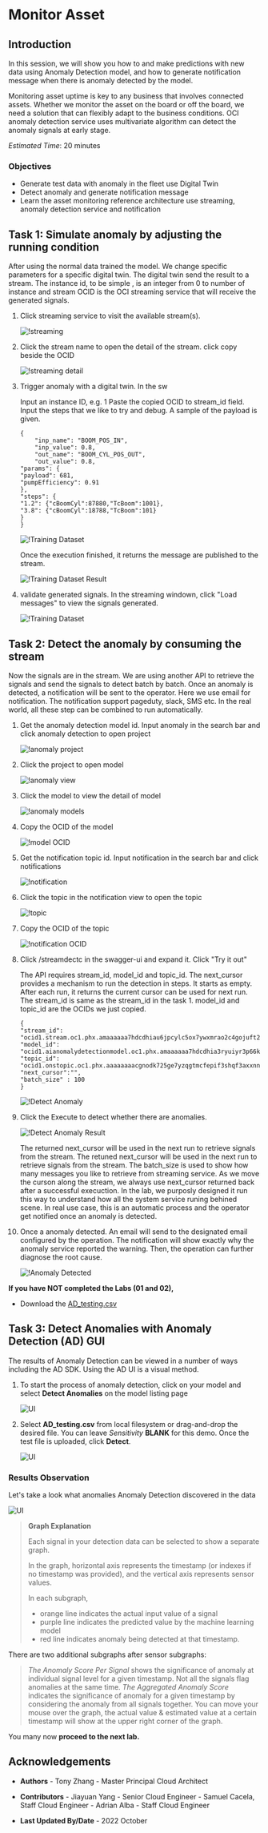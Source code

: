# Monitor Asset

## Introduction

In this session, we will show you how to and make predictions with new data using Anomaly Detection model, and how to generate notification message when there is anomaly detected by the model.

Monitoring asset uptime is key to any business that involves connected assets. Whether we monitor the asset on the board or off the board, we need a solution that can flexibly adapt to the business conditions. OCI anomaly detection service uses multivariate algorithm can detect the anomaly signals at early stage.

*Estimated Time*: 20 minutes

### Objectives

* Generate test data with anomaly in the fleet use Digital Twin
* Detect anomaly and generate notification message
* Learn the asset monitoring reference architecture use streaming, anomaly detection service and notification

## Task 1: Simulate anomaly by adjusting the running condition

After using the normal data trained the model. We change specific parameters for a specific digital twin. The digital twin send the result to a stream. The instance id, to be simple , is an integer from 0 to number of instance and stream OCID is the OCI streaming service that will receive the generated signals.

1. Click streaming service to visit the available stream(s).

 	 ![!streaming](./images/streaming.png)

2. Click the stream name to open the detail of the stream. click copy beside the OCID

  	![!streaming detail](./images/streaming-ocid.png)

3. Trigger anomaly with a digital twin. In the sw

	Input an instance ID, e.g. 1
	Paste the copied OCID to stream_id field.
	Input the steps that we like to try and debug. A sample of the payload is given.

	```
	{
		"inp_name": "BOOM_POS_IN",
		"inp_value": 0.8,
		"out_name": "BOOM_CYL_POS_OUT",
		"out_value": 0.8,
	"params": {
	"payload": 681,
	"pumpEfficiency": 0.91
	},
	"steps": {
	"1.2": {"cBoomCyl":87880,"TcBoom":1001},
	"3.8": {"cBoomCyl":18788,"TcBoom":101}
	}
	}

	```
	![!Training Dataset](./images/trigger-anomaly.png)

	Once the execution finished, it returns the message are published to the stream.

	![!Training Dataset Result](./images/trigger-anomaly-res.png)


4. validate generated signals. In the streaming windown, click "Load messages" to view the signals generated.

	![!Training Dataset](./images/streaming-validation.png)


## Task 2: Detect the anomaly by consuming the stream

Now the signals are in the stream. We are using another API to retrieve the signals and send the signals to detect batch by batch. Once an anomaly is detected, a notification will be sent to the operator. Here we use email for notification. The notification support pageduty, slack, SMS etc. In the real world, all these step can be combined to run automatically.

1. Get the anomaly detection model id. Input anomaly in the search bar and click anomaly detection to open project

	![!anomaly project](./images/anomaly-model.png)

2.	Click the project to open model
	
	![!anomaly view](./images/model-project.png)

3.	Click the model to view the detail of model

	![!anomaly models](./images/model-view.png)

4. Copy the OCID of the model

	![!model OCID](./images/model-ocid.png)

6. Get the notification topic id. Input notification in the search bar and click notifications

	![!notification](./images/notification.png)

7.	Click the topic in the notification view to open the topic

	![!topic](./images/notification-view.png)

8.	Copy the OCID of the topic

	![!notification OCID](./images/notification-ocid.png)


9. Click /streamdectc in the swagger-ui and expand it. Click "Try it out"

	The API requires stream\_id, model\_id and topic\_id. The next_cursor provides a mechanism to run the detection in steps. It starts as empty. After each run, it returns the current cursor can be used for next run. The stream\_id is same as the stream\_id in the task 1. model\_id and topic\_id are the OCIDs we just copied.

	```
	{
	"stream_id": "ocid1.stream.oc1.phx.amaaaaaa7hdcdhiau6jpcylc5ox7ywxmrao2c4gojuft2zpg6sprkuj6rpuq",
	"model_id": "ocid1.aianomalydetectionmodel.oc1.phx.amaaaaaa7hdcdhia3ryuiyr3p66kjv3h6hye4fm7e3tbqbpuna6ztba6wjlq",
	"topic_id": "ocid1.onstopic.oc1.phx.aaaaaaaacgnodk725ge7yzqgtmcfepif3shqf3axxnnzvy77iyftmcv6p6kq",
	"next_cursor":"",
	"batch_size" : 100
	}
	```
	![!Detect Anomaly](./images/detect-anomaly.png)

10. Click the Execute to detect whether there are anomalies.

	![!Detect Anomaly Result](./images/detect-anomaly-res.png)

	The returned next_cursor will be used in the next run to retrieve signals from the stream. The retuned next_cursor will be used in the next run to retrieve signals from the stream. The batch_size is used to show how many messages you like to retrieve from streaming service. As we move the curson along the stream, we always use next_cursor returned back after a successful execuction. In the lab, we purposly designed it run this way to understand how all the system service runing behined scene. In real use case, this is an automatic process and the operator get notified once an anomaly is detected.

11. Once a anomaly detected. An email will send to the designated email configured by the operation. The notification will show exactly why the anomaly service reported the warning. Then, the operation can further diagnose the root cause.

	![!Anomaly Detected](./images/anomaly-detected-notification.png)

**If you have NOT completed the Labs (01 and 02),**
- Download the [AD_testing.csv](https://objectstorage.us-ashburn-1.oraclecloud.com/p/L5-dC68rtjqN_oY1rqMqJs5vRa5Y0Rph12suyFhqaYN_2lvOlOp_vdCBZPh3OcOI/n/orasenatdpltintegration03/b/AD_bucket/o/AD_Testing.csv) 

## Task 3: Detect Anomalies with Anomaly Detection (AD) GUI

The results of Anomaly Detection can be viewed in a number of ways including the AD SDK. Using the AD UI is a visual method.

1. To start the process of anomaly detection, click on your model and select **Detect Anomalies** on the model listing page

	![UI](./images/imageUI1.png " ")

2. Select  **AD_testing.csv** from local filesystem or drag-and-drop the desired file.
	You can leave _Sensitivity_ **BLANK** for this demo. 
	Once the test file is uploaded, click **Detect**.  

	![UI](./images/imageUI2.png " ")

### Results Observation

Let's take a look what anomalies Anomaly Detection discovered in the data

![UI](./images/imageUI3.png " ")

>**Graph Explanation**
>
>Each signal in your detection data can be selected to show a separate graph.
>>
>In the graph, horizontal axis represents the timestamp (or indexes if no timestamp was provided), and the vertical axis represents sensor values.
>
>In each subgraph, 
>- orange line indicates the actual input value of a signal
>- purple line indicates the predicted value by the machine learning model
>- red line indicates anomaly being detected at that timestamp.
>
There are two additional subgraphs after sensor subgraphs:
>
>_The Anomaly Score Per Signal_ shows the significance of anomaly at individual signal level for a given timestamp. Not all the signals flag anomalies at the same time.
>_The Aggregated Anomaly Score_ indicates the significance of anomaly for a given timestamp by considering the anomaly from all signals together.
>You can move your mouse over the graph, the actual value & estimated value at a certain timestamp will show at the upper right corner of the graph.

You many now **proceed to the next lab.**

## Acknowledgements

- **Authors**
      - Tony Zhang - Master Principal Cloud Architect 
      
- **Contributors** 
      - Jiayuan Yang - Senior Cloud Engineer 
      - Samuel Cacela, Staff Cloud Engineer
      - Adrian Alba - Staff Cloud Engineer
- **Last Updated By/Date** - 2022 October
